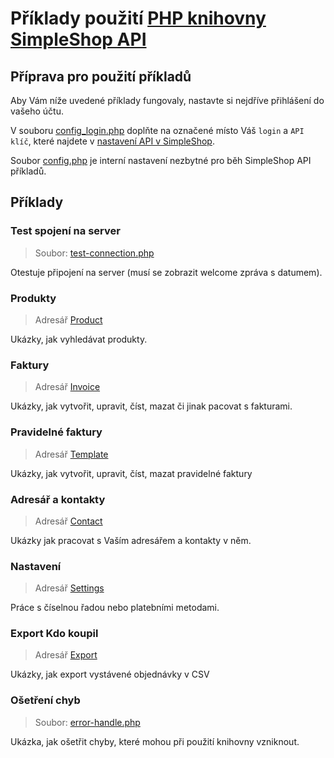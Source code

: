 # Příklady použití [PHP knihovny SimpleShop API](https://github.com/redbitcz/simpleshop-api-php)

## Příprava pro použití příkladů

Aby Vám níže uvedené příklady fungovaly, nastavte si nejdříve přihlášení do vašeho účtu.

V souboru [config_login.php](config_login.php) doplňte na označené místo Váš `login` a `API klíč`, které najdete
v [nastavení API v SimpleShop](https://app.simpleshop.cz/nastaveni/api/).

Soubor [config.php](config.php) je interní nastavení nezbytné pro běh SimpleShop API příkladů.

## Příklady

### Test spojení na server

> Soubor: [test-connection.php](test-connection.php)

Otestuje připojení na server (musí se zobrazit welcome zpráva s datumem).

### Produkty

> Adresář [Product](Product)

Ukázky, jak vyhledávat produkty.

### Faktury

> Adresář [Invoice](Invoice)

Ukázky, jak vytvořit, upravit, číst, mazat či jinak pacovat s fakturami.

### Pravidelné faktury

> Adresář [Template](Template)

Ukázky, jak vytvořit, upravit, číst, mazat pravidelné faktury

### Adresář a kontakty

> Adresář [Contact](Contact)

Ukázky jak pracovat s Vaším adresářem a kontakty v něm.

### Nastavení

> Adresář [Settings](Settings)

Práce s číselnou řadou nebo platebními metodami.

### Export Kdo koupil

> Adresář [Export](Export)

Ukázky, jak export vystávené objednávky v CSV

### Ošetření chyb

> Soubor: [error-handle.php](error-handle.php)

Ukázka, jak ošetřit chyby, které mohou při použití knihovny vzniknout.
